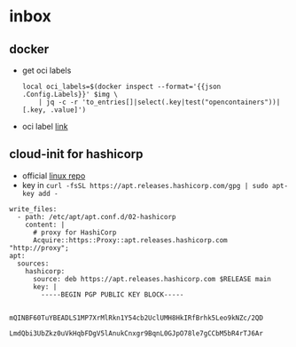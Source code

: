 # inbox

## docker

* get oci labels
  ```
  local oci_labels=$(docker inspect --format='{{json .Config.Labels}}' $img \
	  | jq -c -r 'to_entries[]|select(.key|test("opencontainers"))|[.key, .value]')
  ```	  
* oci label [link](https://github.com/opencontainers/image-spec/blob/master/annotations.md#pre-defined-annotation-keys) 

## cloud-init for hashicorp

* official [linux repo](https://www.hashicorp.com/blog/announcing-the-hashicorp-linux-repository)
* key in `curl -fsSL https://apt.releases.hashicorp.com/gpg | sudo apt-key add -`
```
write_files:
  - path: /etc/apt/apt.conf.d/02-hashicorp
    content: |
      # proxy for HashiCorp
      Acquire::https::Proxy::apt.releases.hashicorp.com "http://proxy";
apt:
  sources:
    hashicorp:
      source: deb https://apt.releases.hashicorp.com $RELEASE main
      key: |
        -----BEGIN PGP PUBLIC KEY BLOCK-----
        
        mQINBF60TuYBEADLS1MP7XrMlRkn1Y54cb2UclUMH8HkIRfBrhk5Leo9kNZc/2QD
        LmdQbi3UbZkz0uVkHqbFDgV5lAnukCnxgr9BqnL0GJpO78le7gCCbM5bR4rTJ6Ar

```
